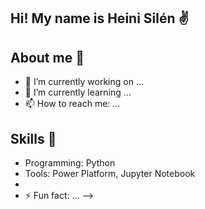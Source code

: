 ## Hi! My name is Heini Silén ✌️

## About me 🤩
- 🔭 I’m currently working on ...
- 🌱 I’m currently learning ...
- 📫 How to reach me: ...

## Skills 🥸
- Programming: Python
- Tools: Power Platform, Jupyter Notebook
- 
- ⚡ Fun fact: ...
-->
